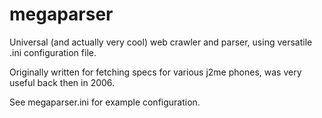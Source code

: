 megaparser
==========

Universal (and actually very cool) web crawler and parser, using versatile .ini configuration file.

Originally written for fetching specs for various j2me phones, was very useful back then in 2006.

See megaparser.ini for example configuration.
